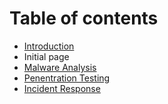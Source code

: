 # Table of contents

* [Introduction](README.md)
* Initial page
* [Malware Analysis](malware-analysis.md)
* [Penentration Testing](penentration-testing.md)
* [Incident Response](incident-response.md)

